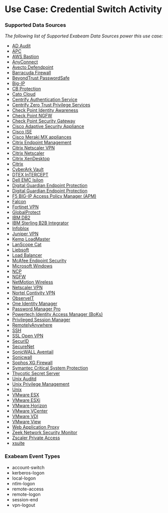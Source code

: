 Use Case: Credential Switch Activity
====================================

### Supported Data Sources

_The following list of Supported Exabeam Data Sources power this use case:_

* [AD Audit](../DataSources/datasource_ad_audit_manageengine.md)
* [APC](../DataSources/datasource_apc_apc.md)
* [AWS Bastion](../DataSources/datasource_aws_bastion_aws.md)
* [AnyConnect](../DataSources/datasource_anyconnect_cisco.md)
* [Avecto Defendpoint](../DataSources/datasource_avecto_defendpoint_avecto.md)
* [Barracuda Firewall](../DataSources/datasource_barracuda_firewall_barracuda.md)
* [BeyondTrust PasswordSafe](../DataSources/datasource_beyondtrust_passwordsafe_beyondtrust.md)
* [Big-IP](../DataSources/datasource_big-ip_f5_networks.md)
* [CB Protection](../DataSources/datasource_cb_protection_carbon_black.md)
* [Cato Cloud](../DataSources/datasource_cato_cloud_catonetworks.md)
* [Centrify Authentication Service](../DataSources/datasource_centrify_authentication_service_centrify.md)
* [Centrify Zero Trust Privilege Services](../DataSources/datasource_centrify_zero_trust_privilege_services_centrify.md)
* [Check Point Identity Awareness](../DataSources/datasource_check_point_identity_awareness_check_point_software.md)
* [Check Point NGFW](../DataSources/datasource_check_point_ngfw_check_point_software.md)
* [Check Point Security Gateway](../DataSources/datasource_check_point_security_gateway_check_point_software.md)
* [Cisco Adaptive Security Appliance](../DataSources/datasource_cisco_adaptive_security_appliance_cisco.md)
* [Cisco ISE](../DataSources/datasource_cisco_ise_cisco.md)
* [Cisco Meraki MX appliances](../DataSources/datasource_cisco_meraki_mx_appliances_cisco.md)
* [Citrix Endpoint Management](../DataSources/datasource_citrix_endpoint_management_citrix.md)
* [Citrix Netscaler VPN](../DataSources/datasource_citrix_netscaler_vpn_citrix.md)
* [Citrix Netscaler](../DataSources/datasource_citrix_netscaler_citrix.md)
* [Citrix XenDesktop](../DataSources/datasource_citrix_xendesktop_citrix.md)
* [Citrix](../DataSources/datasource_citrix_citrix.md)
* [CyberArk Vault](../DataSources/datasource_cyberark_vault_cyberark.md)
* [DTEX InTERCEPT](../DataSources/datasource_dtex_intercept_dtex_systems.md)
* [Dell EMC Isilon](../DataSources/datasource_dell_emc_isilon_dell.md)
* [Digital Guardian Endpoint Protection](../DataSources/datasource_digital_guardian_endpoint_protection_digital_guardian.md)
* [Digital Guardian Endpoint Protection](../DataSources/datasource_digital_guardian_endpoint_protection_verdasys_digital_guardian.md)
* [F5 BIG-IP Access Policy Manager (APM)](../DataSources/datasource_f5_big-ip_access_policy_manager_(apm)_f5_networks.md)
* [Falcon](../DataSources/datasource_falcon_crowdstrike.md)
* [Fortinet VPN](../DataSources/datasource_fortinet_vpn_fortinet.md)
* [GlobalProtect](../DataSources/datasource_globalprotect_palo_alto_networks.md)
* [IBM DB2](../DataSources/datasource_ibm_db2_ibm.md)
* [IBM Sterling B2B Integrator](../DataSources/datasource_ibm_sterling_b2b_integrator_ibm.md)
* [Infoblox](../DataSources/datasource_infoblox_infoblox.md)
* [Juniper VPN](../DataSources/datasource_juniper_vpn_juniper_networks.md)
* [Kemp LoadMaster](../DataSources/datasource_kemp_loadmaster_kemp.md)
* [LanScope Cat](../DataSources/datasource_lanscope_cat_lanscope.md)
* [Liebsoft](../DataSources/datasource_liebsoft_liebsoft.md)
* [Load Balancer](../DataSources/datasource_load_balancer_kemp.md)
* [McAfee Endpoint Security](../DataSources/datasource_mcafee_endpoint_security_mcafee.md)
* [Microsoft Windows](../DataSources/datasource_microsoft_windows_microsoft.md)
* [NCP](../DataSources/datasource_ncp_ncp.md)
* [NGFW](../DataSources/datasource_ngfw_palo_alto_networks.md)
* [NetMotion Wireless](../DataSources/datasource_netmotion_wireless_netmotion_wireless.md)
* [Netscaler VPN](../DataSources/datasource_netscaler_vpn_citrix.md)
* [Nortel Contivity VPN](../DataSources/datasource_nortel_contivity_vpn_nortel_contivity.md)
* [ObserveIT](../DataSources/datasource_observeit_observeit.md)
* [One Identity Manager](../DataSources/datasource_one_identity_manager_dell.md)
* [Password Manager Pro](../DataSources/datasource_password_manager_pro_password_manager_pro.md)
* [Powertech Identity Access Manager (BoKs)](../DataSources/datasource_powertech_identity_access_manager_(boks)_helpsystems.md)
* [Privileged Session Manager](../DataSources/datasource_privileged_session_manager_cyberark.md)
* [RemotelyAnywhere](../DataSources/datasource_remotelyanywhere_logmein.md)
* [SSH](../DataSources/datasource_ssh_linux.md)
* [SSL Open VPN](../DataSources/datasource_ssl_open_vpn_ssl_open_vpn.md)
* [SecurID](../DataSources/datasource_securid_rsa.md)
* [SecureNet](../DataSources/datasource_securenet_securenet.md)
* [SonicWALL Aventail](../DataSources/datasource_sonicwall_aventail_dell.md)
* [Sonicwall](../DataSources/datasource_sonicwall_sonicwall.md)
* [Sophos XG Firewall](../DataSources/datasource_sophos_xg_firewall_sophos.md)
* [Symantec Critical System Protection](../DataSources/datasource_symantec_critical_system_protection_symantec.md)
* [Thycotic Secret Server](../DataSources/datasource_thycotic_secret_server_thycotic_secret_server.md)
* [Unix Auditd](../DataSources/datasource_unix_auditd_unix.md)
* [Unix Privilege Management](../DataSources/datasource_unix_privilege_management_unix.md)
* [Unix](../DataSources/datasource_unix_unix.md)
* [VMware ESX](../DataSources/datasource_vmware_esx_vmware.md)
* [VMware ESXi](../DataSources/datasource_vmware_esxi_vmware.md)
* [VMware Horizon](../DataSources/datasource_vmware_horizon_vmware.md)
* [VMware VCenter](../DataSources/datasource_vmware_vcenter_vmware.md)
* [VMware VDI](../DataSources/datasource_vmware_vdi_vmware.md)
* [VMware View](../DataSources/datasource_vmware_view_vmware.md)
* [Web Application Proxy](../DataSources/datasource_web_application_proxy_microsoft.md)
* [Zeek Network Security Monitor](../DataSources/datasource_zeek_network_security_monitor_zeek.md)
* [Zscaler Private Access](../DataSources/datasource_zscaler_private_access_zscaler.md)
* [xsuite](../DataSources/datasource_xsuite_xsuite.md)


### Exabeam Event Types

- account-switch
- kerberos-logon
- local-logon
- ntlm-logon
- remote-access
- remote-logon
- session-end
- vpn-logout
